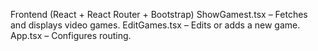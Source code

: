 Frontend (React + React Router + Bootstrap)
ShowGamest.tsx – Fetches and displays video games.
EditGames.tsx – Edits or adds a new game.
App.tsx – Configures routing.
